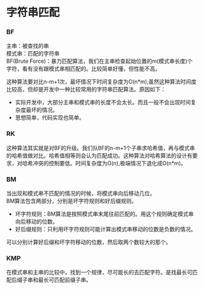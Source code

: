 # 字符串匹配

### BF

主串：被查找的串</br>
模式串：匹配的字符串</br>
BF(Brute Force)：暴力匹配算法，我们在主串检查起始位置的m(模式串长度)个字符，看有没有跟模式串相匹配的。比较简单好懂，但性能不高。

这种算法要对比n-m+1次，最坏情况下时间复杂度为O(n*m);虽然这种算法时间度比较高，但却是开发中一种比较常用的字符串匹配算法。原因如下：</br>

 - 实际开发中，大部分主串和模式串的长度不会太长。而且一般不会出现时间复杂度最坏的情况。
 - 思想简单，代码实现也简单。

### RK

这种算法其实就是对BF的升级。我们队BF的n-m+1个子串求哈希值，再与模式串的哈希值做对比。哈希值相等则会认为匹配成功。这种算法对哈希算法的设计有要求，对哈希冲突的控制要低。时间复杂度为O(n),极端情况下退化成O(n*m)。

### BM

当出现和模式串不匹配的情况的时候，将模式串向后移动几位。</br>
BM算法包含两部分，分别是坏字符规则和好后缀规则。</br>

  - 坏字符规则：BM算法是按照模式串末尾往前匹配的。用这个规则确定模式串向后移动的位数。
  - 好后缀规则：只利用坏字符规则可能计算出模式串移动的位数是负数的情况。

可以分别计算好后缀和坏字符移动的位数，然后取两个数较大的那个。

### KMP

在模式串和主串的比较中，找到一个规律，尽可能长的去匹配字符。是找最长可匹配后缀子串和最长可匹配前缀子串。